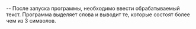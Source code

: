 -- После запуска программы, необходимо ввести обрабатываемый текст. Программа выделяет слова и выводит те, которые состоят более чем из 3 символов. 
